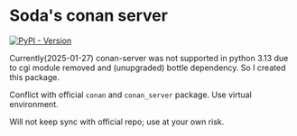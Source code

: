 # Soda's conan server

<a href="https://pypi.org/project/soda-conan-server/">
    <img alt="PyPI - Version" src="https://img.shields.io/pypi/v/soda-conan-server">
</a>

Currently(2025-01-27) conan-server was not supported in python 3.13 due to cgi module removed and (unupgraded) bottle dependency. So I created this package.

Conflict with official `conan` and `conan_server` package. Use virtual environment.

Will not keep sync with official repo; use at your own risk.
